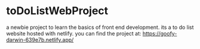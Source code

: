 # toDoListWebProject

a newbie project to learn the basics of front end development. its a to do list website hosted with netlify. you can find the project at: https://goofy-darwin-639e7b.netlify.app/
